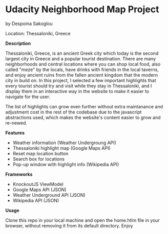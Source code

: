 # Udacity Neighborhood Map Project

by Despoina Sakoglou

Location: Thessaloniki, Greece

**Description**

Thessaloniki, Greece, is an ancient Greek city which today is the second largest city in Greece and a popular tourist destination. There are many neighborhoods and central locations where you can shop local food, also called "meze" by the locals, have drinks with friends in the local taverns, and enjoy ancient ruins from the fallen ancient kingdom that the modern city in build on. In this project, I selected a few important highlights that every tourist should try and visit while they stay in Thessaloniki, and I display them in an interactive way in the website to make it easier to navigate for the user. 

The list of highlights can grow even further without extra maintanance and adjustment cost in the rest of the codebase due to the javascript abstractions used, which makes the website's content easier to grow and re-newed.

**Features**

* Weather information (Weather Undergroung API)
* Thessaloniki highlight map (Google Maps API)
* Reset map location button
* Search box for locations
* Pop-up window with highlight info (Wikipedia API)

**Frameworks**

* KnockoutJS ViewModel
* Google Maps API (JSON)
* Weather Underground API (JSON)
* Wikipedia API (JSON)

**Usage**

Clone this repo in your local machine and open the home.htlm file in your browser, without removing it from its default directory. Enjoy
